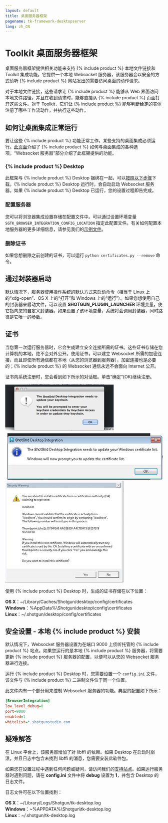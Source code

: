 ```yaml
---
layout: default
title: 桌面服务器框架
pagename: tk-framework-desktopserver
lang: zh_CN
---
```


# Toolkit 桌面服务器框架

桌面服务器框架提供相关功能来支持 {% include product %} 本地文件链接和 Toolkit 集成功能。它提供一个本地 Websocket 服务器，该服务器会以安全的方式侦听 {% include product %} 网站发出的需要访问桌面的动作请求。

对于本地文件链接，这些请求让 {% include product %} 能够从 Web 界面访问本地文件路径，并且在收到请求时，能够直接从 {% include product %} 页面打开这些文件。对于 Toolkit，它们让 {% include product %} 能够判断给定的实体注册了哪些工作流动作，并执行这些动作。

## 如何让桌面集成正常运行

要让这些 {% include product %} 功能正常工作，某些支持的桌面集成必须运行。[此页面](https://developer.shotgridsoftware.com/zh_CN/c79f1656/)介绍了 {% include product %} 如何与桌面集成的各种选项。“Websocket 服务器”部分介绍了此框架提供的功能。

### {% include product %} Desktop

此框架与 {% include product %} Desktop 捆绑在一起，可以[按照以下步骤](https://developer.shotgridsoftware.com/zh_CN/d587be80/#installation-of-desktop)下载。{% include product %} Desktop 运行时，会自动启动 Websocket 服务器。如果 {% include product %} Desktop 已运行，您的设置过程即告完成。

### 配置服务器

您可以将浏览器集成设置存储在配置文件中。可以通过设置环境变量 `SGTK_BROWSER_INTEGRATION_CONFIG_LOCATION` 指定此配置文件。有关如何配置本地服务器的更多详细信息，请参见我们的[示例文件](https://github.com/shotgunsoftware/tk-framework-desktopstartup/blob/master/config.ini.example)。

### 删除证书

如果您想删除之前创建的证书，可以运行 `python certificates.py --remove` 命令。

## 通过封装器启动

默认情况下，服务器使用操作系统的默认方式来启动命令（相当于 Linux 上的“xdg-open”、OS X 上的“打开”和 Windows 上的“运行”）。如果您想使用自己的封装器来启动文件，可以设置 **SHOTGUN_PLUGIN_LAUNCHER** 环境变量，使它指向您的自定义封装器。如果设置了该环境变量，系统将会调用封装器，同时路径是它唯一的参数。

## 证书

当您第一次运行服务器时，它会生成建立安全连接所需的证书。这些证书存储在您计算机的本地，绝不会对外公开。使用证书，可以建立 Websocket 所需的加密连接，而且即使所有通信都在本地（从您的浏览器到服务器），加密连接也是必要的；{% include product %} 的 Websocket 通信永远不会面向 Internet 公开。

证书向系统注册时，您会看到如下所示的对话框。单击“确定”(OK)继续注册。

![](images/osx_warning_1.jpg) ![](images/windows_warning_1.jpg) ![](images/windows_warning_2.jpg)


使用 {% include product %} Desktop 时，生成的证书存储在以下位置：

**OS X**：~/Library/Caches/Shotgun/desktop/config/certificates<br/>
**Windows**：%AppData%\\Shotgun\\desktop\\config\\certificates<br/>
**Linux**：~/.shotgun/desktop/config/certificates<br/>

## 安全设置 - 本地 {% include product %} 安装

默认情况下，Websocket 服务器设置为在端口 9000 上侦听托管的 {% include product %} 站点。如果您运行的是本地 {% include product %} 服务器，将需要更新 {% include product %} 服务器的配置，以便可以从您的 Websocket 服务器进行连接。

运行 {% include product %} Desktop 时，您需要设置一个 ```config.ini``` 文件，该文件与 {% include product %} 二进制文件位于同一个位置。 

此文件内有一个部分用来控制 Websocket 服务器的功能。典型的配置如下所示：

```ini
[BrowserIntegration]
low_level_debug=0
port=9000
enabled=1
whitelist=*.shotgunstudio.com
```

## 疑难解答

在 Linux 平台上，该服务器增加了对 libffi 的依赖。如果 Desktop 在启动时崩溃，并且日志中包含未找到 libffi 的消息，您需要安装此软件包。

如果您在设置过程中遇到任何问题或疑问，请访问我们的[支持站点](https://knowledge.autodesk.com/zh-hans/contact-support)。如果运行服务器时遇到问题，请在 **config.ini** 文件中将 **debug** 设置为 **1**，并包含 Desktop 的日志文件。

日志文件可在以下位置找到：

**OS X**：~/Library/Logs/Shotgun/tk-desktop.log<br/>
**Windows**：~%APPDATA%\\Shotgun\\tk-desktop.log<br/>
**Linux**：~/.shotgun/tk-desktop.log<br/>
